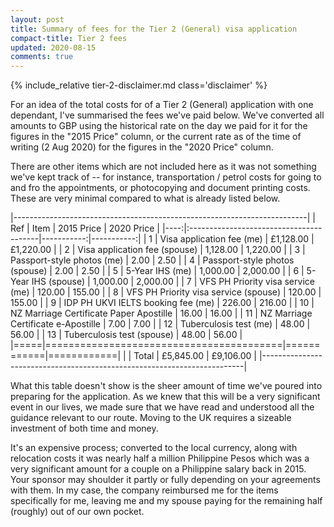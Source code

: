 ```yaml
---
layout: post
title: Summary of fees for the Tier 2 (General) visa application
compact-title: Tier 2 fees
updated: 2020-08-15
comments: true
---
```


{% include_relative tier-2-disclaimer.md class='disclaimer' %}

For an idea of the total costs for of a Tier 2 (General) application with one dependant, I've summarised the fees we've paid below. We've converted all amounts to GBP using the historical rate on the day we paid for it for the figures in the "2015 Price" column, or the current rate as of the time of writing (2&nbsp;Aug&nbsp;2020) for the figures in the "2020 Price" column.

There are other items which are not included here as it was not something we've kept track of -- for instance, transportation / petrol costs for going to and fro the appointments, or photocopying and document printing costs. These are very minimal compared to what is already listed below.

|-------------------------------------------------------------------------|
| Ref | Item                                    | 2015 Price | 2020 Price |
|----:|:----------------------------------------|-----------:|-----------:|
|   1 | Visa application fee (me)               |  £1,128.00 |  £1,220.00 |
|   2 | Visa application fee (spouse)           |   1,128.00 |   1,220.00 |
|   3 | Passport-style photos (me)              |       2.00 |       2.50 |
|   4 | Passport-style photos (spouse)          |       2.00 |       2.50 |
|   5 | 5-Year IHS (me)                         |   1,000.00 |   2,000.00 |
|   6 | 5-Year IHS (spouse)                     |   1,000.00 |   2,000.00 |
|   7 | VFS PH Priority visa service (me)       |     120.00 |     155.00 |
|   8 | VFS PH Priority visa service (spouse)   |     120.00 |     155.00 |
|   9 | IDP PH UKVI IELTS booking fee (me)      |     226.00 |     216.00 |
|  10 | NZ Marriage Certificate Paper Apostille |      16.00 |      16.00 |
|  11 | NZ Marriage Certificate e-Apostille     |       7.00 |       7.00 |
|  12 | Tuberculosis test (me)                  |      48.00 |      56.00 |
|  13 | Tuberculosis test (spouse)              |      48.00 |      56.00 |
|=====|=========================================|============|============|
|     | Total                                   |  £5,845.00 |  £9,106.00 |
|-------------------------------------------------------------------------|

What this table doesn't show is the sheer amount of time we've poured into preparing for the application. As we knew that this will be a very significant event in our lives, we made sure that we have read and understood all the guidance relevant to our route. Moving to the UK requires a sizeable investment of both time and money.

It's an expensive process; converted to the local currency, along with relocation costs it was nearly half a million Philippine Pesos which was a very significant amount for a couple on a Philippine salary back in 2015. Your sponsor may shoulder it partly or fully depending on your agreements with them. In my case, the company reimbursed me for the items specifically for me, leaving me and my spouse paying for the remaining half (roughly) out of our own pocket.